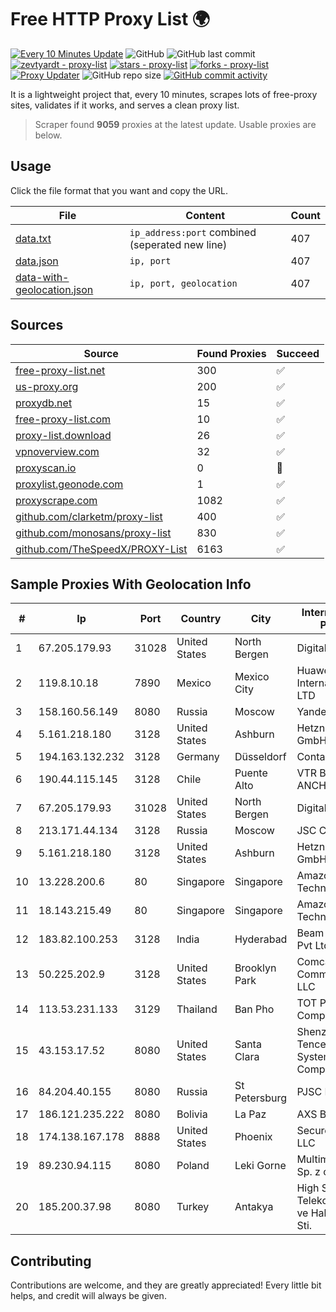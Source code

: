 
# Free HTTP Proxy List 🌍

[![Every 10 Minutes Update](https://github.com/mertguvencli/http-proxy-list/actions/workflows/main.yml/badge.svg?branch=main)](https://github.com/mertguvencli/http-proxy-list/actions/workflows/main.yml)
![GitHub](https://img.shields.io/github/license/mertguvencli/http-proxy-list)
![GitHub last commit](https://img.shields.io/github/last-commit/mertguvencli/http-proxy-list)
[![zevtyardt - proxy-list](https://img.shields.io/static/v1?label=zevtyardt&message=proxy-list&color=blue&logo=github)](https://github.com/zevtyardt/proxy-list "Go to GitHub repo")
[![stars - proxy-list](https://img.shields.io/github/stars/zevtyardt/proxy-list?style=social)](https://github.com/zevtyardt/proxy-list)
[![forks - proxy-list](https://img.shields.io/github/forks/zevtyardt/proxy-list?style=social)](https://github.com/zevtyardt/proxy-list)
[![Proxy Updater](https://github.com/zevtyardt/proxy-list/workflows/Proxy%20Updater/badge.svg)](https://github.com/zevtyardt/proxy-list/actions?query=workflow:"Proxy+Updater")
![GitHub repo size](https://img.shields.io/github/repo-size/zevtyardt/proxy-list)
[![GitHub commit activity](https://img.shields.io/github/commit-activity/m/zevtyardt/proxy-list?logo=commits)](https://github.com/zevtyardt/proxy-list/commits/main)

It is a lightweight project that, every 10 minutes, scrapes lots of free-proxy sites, validates if it works, and serves a clean proxy list.

> Scraper found **9059** proxies at the latest update. Usable proxies are below.

## Usage

Click the file format that you want and copy the URL.

|File|Content|Count|
|----|-------|-----|
|[data.txt](https://raw.githubusercontent.com/mertguvencli/http-proxy-list/main/proxy-list/data.txt)|`ip_address:port` combined (seperated new line)|407|
|[data.json](https://raw.githubusercontent.com/mertguvencli/http-proxy-list/main/proxy-list/data.json)|`ip, port`|407|
|[data-with-geolocation.json](https://raw.githubusercontent.com/mertguvencli/http-proxy-list/main/proxy-list/data-with-geolocation.json)|`ip, port, geolocation`|407|

## Sources

|Source|Found Proxies|Succeed|
|------|-------------|-------|
|[free-proxy-list.net](https://free-proxy-list.net)|300|✅|
|[us-proxy.org](https://www.us-proxy.org)|200|✅|
|[proxydb.net](http://proxydb.net)|15|✅|
|[free-proxy-list.com](https://free-proxy-list.com/?page=&port=&type%5B%5D=http&type%5B%5D=https&up_time=0&search=Search)|10|✅|
|[proxy-list.download](https://www.proxy-list.download/HTTP)|26|✅|
|[vpnoverview.com](https://vpnoverview.com/privacy/anonymous-browsing/free-proxy-servers)|32|✅|
|[proxyscan.io](https://www.proxyscan.io)|0|🚫|
|[proxylist.geonode.com](https://proxylist.geonode.com/api/proxy-list?limit=300&page=1&sort_by=lastChecked&sort_type=desc&protocols=http,https)|1|✅|
|[proxyscrape.com](https://api.proxyscrape.com/v2/?request=displayproxies&protocol=http&timeout=10000&country=all&ssl=all&anonymity=all)|1082|✅|
|[github.com/clarketm/proxy-list](https://raw.githubusercontent.com/clarketm/proxy-list/master/proxy-list-raw.txt)|400|✅|
|[github.com/monosans/proxy-list](https://raw.githubusercontent.com/monosans/proxy-list/main/proxies/http.txt)|830|✅|
|[github.com/TheSpeedX/PROXY-List](https://raw.githubusercontent.com/TheSpeedX/PROXY-List/master/http.txt)|6163|✅|


## Sample Proxies With Geolocation Info

|#|Ip|Port|Country|City|Internet Service Provider|
|-|--|----|-------|----|-------------------------|
|1|67.205.179.93|31028|United States|North Bergen|DigitalOcean, LLC|
|2|119.8.10.18|7890|Mexico|Mexico City|Huawei International Pte. LTD|
|3|158.160.56.149|8080|Russia|Moscow|Yandex.Cloud LLC|
|4|5.161.218.180|3128|United States|Ashburn|Hetzner Online GmbH|
|5|194.163.132.232|3128|Germany|Düsseldorf|Contabo GmbH|
|6|190.44.115.145|3128|Chile|Puente Alto|VTR BANDA ANCHA S.A.|
|7|67.205.179.93|31028|United States|North Bergen|DigitalOcean, LLC|
|8|213.171.44.134|3128|Russia|Moscow|JSC Comcor|
|9|5.161.218.180|3128|United States|Ashburn|Hetzner Online GmbH|
|10|13.228.200.6|80|Singapore|Singapore|Amazon Technologies Inc.|
|11|18.143.215.49|80|Singapore|Singapore|Amazon Technologies Inc.|
|12|183.82.100.253|3128|India|Hyderabad|Beam Telecom Pvt Ltd|
|13|50.225.202.9|3128|United States|Brooklyn Park|Comcast Cable Communications, LLC|
|14|113.53.231.133|3129|Thailand|Ban Pho|TOT Public Company Limited|
|15|43.153.17.52|8080|United States|Santa Clara|Shenzhen Tencent Computer Systems Company Limited|
|16|84.204.40.155|8080|Russia|St Petersburg|PJSC MegaFon|
|17|186.121.235.222|8080|Bolivia|La Paz|AXS Bolivia S. A.|
|18|174.138.167.178|8888|United States|Phoenix|Secured Servers LLC|
|19|89.230.94.115|8080|Poland|Leki Gorne|Multimedia Polska Sp. z o.o.|
|20|185.200.37.98|8080|Turkey|Antakya|High Speed Telekomunikasyon ve Hab. Hiz. Ltd. Sti.|



## Contributing

Contributions are welcome, and they are greatly appreciated! Every
little bit helps, and credit will always be given.

